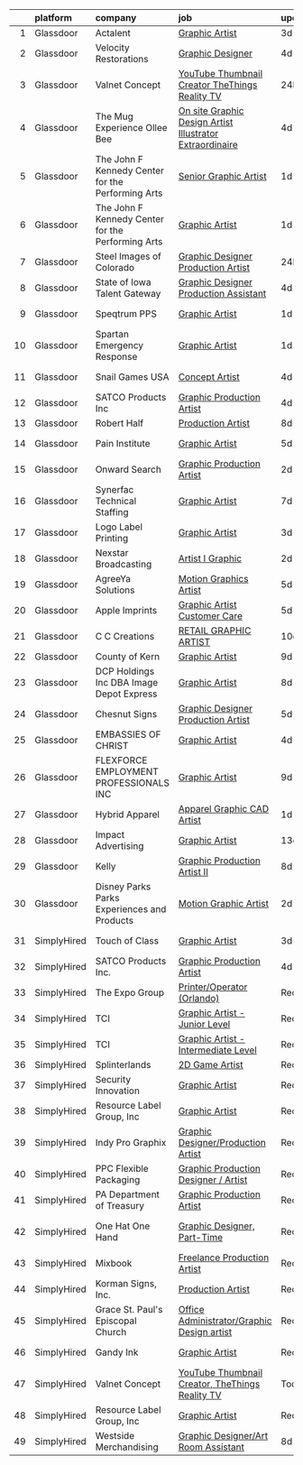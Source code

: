 

|    | platform    | company                                            | job                                                                                                                                                                                                                                                                                                                                                                                                                                                                                                                                                                                                                                                                                                                                                                                                                                                                                                                                                                                                                                                                                                                                                                                                                                                                                                                                                                                                                                                                                                                                                                            | update_time   | location            |
|---:|:------------|:---------------------------------------------------|:-------------------------------------------------------------------------------------------------------------------------------------------------------------------------------------------------------------------------------------------------------------------------------------------------------------------------------------------------------------------------------------------------------------------------------------------------------------------------------------------------------------------------------------------------------------------------------------------------------------------------------------------------------------------------------------------------------------------------------------------------------------------------------------------------------------------------------------------------------------------------------------------------------------------------------------------------------------------------------------------------------------------------------------------------------------------------------------------------------------------------------------------------------------------------------------------------------------------------------------------------------------------------------------------------------------------------------------------------------------------------------------------------------------------------------------------------------------------------------------------------------------------------------------------------------------------------------|:--------------|:--------------------|
|  1 | Glassdoor   | Actalent                                           | [Graphic Artist](https://www.glassdoor.com/partner/jobListing.htm?pos=120&ao=1110586&s=58&guid=000001810e997fc59f6e475b43b8e813&src=GD_JOB_AD&t=SR&vt=w&ea=1&cs=1_81f9ec6d&cb=1653807350011&jobListingId=1007893278385&cpc=9908D8D4413DBB8A&jrtk=3-0-1g479ivv53c57001-1g479ivvkq6jf800-7d9667a034b7805b--6NYlbfkN0ChYVx_I3yfZ_JDY3EFoivtqvi_stwnZ_kRt8Dowt_l_d1ydueao4NE-oUleRJ4yhip-w0ks0ZUhUKgrCf5sWgQ1m6YbCH_xaiy6triydKfuTr_8KfHZD3veozW3o-ol_4NeEeWk2owP5Y99Hq_g5gIB6rXtK7DFbfIaqBjDB-0M3NQMqhC-e7srov65KE80ggvyBparHo-bpm4DpcFVUHhDFXcQCEEbDgLFyhqJZLeEO5W-UNnRcVn6TQSZAUHh25plaPQohlQgtE_vKOdHAzLErzVYg49in3demZOLa6iEpFf-tTYaRD9L-HjTkU3h4wYEEi0yM2p8taGjdk9g2RaqeENq4ZwVF5ch9Vgso3rcucC-dH-E3XE9TVxt21nfDG7udhhOPnmc2waIi2P9r03Jc6kSdkDHqApCfBXkyGNBrD-I-wexy3UVA3QXFtpBpjexd0EkcndnX089EWWynUp7WueG5G7Azeh6Fz0gdg7Wvhqi86YqCY69NTcrYZ2dK9yT59OdMwmiQWFgMB6SVrKL5fO_okOjPxBXxfw7pzKSYxgS-LwbZ8pNSpJodtqUR2kumixz7FgmrTCbpFE3a4WLYcLj1KKdq-v5tU_L94RIKyWZtSs7IxsISvWRJIigOX6m3TPdIz7rkerxqt5VcxaKGUCc84GcaT8KEUtRXVREWqe9p6M5W--ywabVaycoh_3JxhRQe3GyIzTQCtGLcIcVNroOKFH4HiGCOgc1s9uD-a0UEb4WutguSUymKNgTploFZyT2dDc-HxSqauPHI2pNltd2ZwocrmaNhUCkVNEgL1F6L3Gy6u63xc-asivX68tO4vA8fK_NG9qdoi4BgQy1iLKWJsYvWnzz-P2VL_odFWAvPygT69w-YkG4B04_0L4wjHeP4OMUSUT7xQ0EtJWHmovwT_9ym8VGz6vQOSiQOJUOKhsjDl1PooNmjUSBCWImNqppV5eT8lwF3AFxOTa)                                                                                                                                                                                                                                      | 3d            | Corona, CA          |
|  2 | Glassdoor   | Velocity Restorations                              | [Graphic Designer](https://www.glassdoor.com/partner/jobListing.htm?pos=112&ao=1110586&s=58&guid=000001810e997fc59f6e475b43b8e813&src=GD_JOB_AD&t=SR&vt=w&ea=1&cs=1_6ab3da79&cb=1653807350008&jobListingId=1007887911698&cpc=7F6F94E2229B3AB5&jrtk=3-0-1g479ivv53c57001-1g479ivvkq6jf800-e0fc1e34557cf4ec--6NYlbfkN0AN77IQYG4qNB0SF0w9dx5AeT6p643ab1gAjaH6HGqssQBJA-4q5WvA0ZG4q-PtYsqQ5oFqe6g39A6o_3et2Zbam0LYqADelB5QvZubF_F5f8UoVpNEnwAjONPvZzbWbiwc86gvmgZR83hvAqvKPaWK8S-001_GxdYoqVb-xeTFYIMCe4Y589JWzH24nNCqXLHIGvkrqoyy9agM3Ew2tLgsfE1xVR2F5O7FOc78SqI6Aznwu8FeEQUOZNHTnPbOAcFQ7xv4L5Kd28wL1BUFSpARM5OIPZM0t2zvlAE7EpadL6AAQKFTR6jzJpYfAInncymifzTTf3a_9btUFIaZk89_oc1H-g99RW5OrjH4GDW2gUYv_1tc2hVQdAnfvA8DPZ66_HcRt1lK_lIy30KakCwPfpjQAkjmQqfEd6i2pvuegtVG1rbcMO8ckgQjL1e2M9wqK2LWzfJqZ3ZWlI7ACl22G5cnOUxQbzwZ2gtK07O5ZBLQIK3eb-DQbkuiusvy3N0nTI9OlUwsLuz1DsihG__yjKJX_2DLbf2IHrCJTPzI3b-UQDw7e-Wi1cEZX5hP8sTa1sLsNKBeiUwUlw86tKbH)                                                                                                                                                                                                                                                                                                                                                                                                                                                                                                                                                                                                                                    | 4d            | Cantonment, FL      |
|  3 | Glassdoor   | Valnet Concept                                     | [YouTube Thumbnail Creator  TheThings Reality TV](https://www.glassdoor.com/partner/jobListing.htm?pos=128&ao=1136043&s=58&guid=000001810e997fc59f6e475b43b8e813&src=GD_JOB_AD&t=SR&vt=w&ea=1&cs=1_0ae2b32c&cb=1653807350012&jobListingId=1007900262102&jrtk=3-0-1g479ivv53c57001-1g479ivvkq6jf800-2cca06a6de654827-)                                                                                                                                                                                                                                                                                                                                                                                                                                                                                                                                                                                                                                                                                                                                                                                                                                                                                                                                                                                                                                                                                                                                                                                                                                                          | 24h           | Remote              |
|  4 | Glassdoor   | The Mug Experience  Ollee Bee                      | [On site Graphic Design  Artist  Illustrator Extraordinaire](https://www.glassdoor.com/partner/jobListing.htm?pos=104&ao=1110586&s=58&guid=000001810e997fc59f6e475b43b8e813&src=GD_JOB_AD&t=SR&vt=w&ea=1&cs=1_6b41173e&cb=1653807350004&jobListingId=1007888458431&cpc=CE83898D3A5B2434&jrtk=3-0-1g479ivv53c57001-1g479ivvkq6jf800-a2562826f52e8de3--6NYlbfkN0BLX8LQGVFWq-oZ5sxUA-AXTdw7fKdQJ3i3DscpMDI5dp5MzF-knKh9h3_oSedbQh-GEt022PdlKWBPDOs-VIoAtfUz5iudiPPYUAcAldEHwFNQs-NUDlgSr_-IEBDj4uPmOmEGDE4l1Pm19ecQKwPYSfpZU8vrDW8aN8kdT0AyKfWER8QCVIgLOhZ53ySOF5IxE1aYUP3Lq9R3ye4gegsPHDviRewmYpBhFZ8ciRfS2s3eBW2MGGC3OL8dLc7j4VBK6aocOMjdBNM-nhrnPNiy8Q6V2uVSMbSHF4nD6VovNgWX3s_syfJsOdt-Y3q9ni_hah1cQHqZYlAz57eRLCTyZNLJX0DRQa9nUPIYF7FsGfWcMbkAv6pworM9hBCDhvxunCd218bdnP0jj7QwMxxlIxDbB7F9N1S8AIb6NLHClFYKsgKruxphLXXkDWNCnVfYiPEaTmvSAaKmd4c3lLD15UpGympLBvhqm3aPqynx2H58ONnwMGIiBMdIPUGLqaI_uYnbaE2nsq615tIGdVI7deRxdMzwq3zWAwjIJLC73g%3D%3D)                                                                                                                                                                                                                                                                                                                                                                                                                                                                                                                                                                                                                              | 4d            | Holdingford, MN     |
|  5 | Glassdoor   | The John F  Kennedy Center for the Performing Arts | [Senior Graphic Artist](https://www.glassdoor.com/partner/jobListing.htm?pos=130&ao=1136043&s=58&guid=000001810e997fc59f6e475b43b8e813&src=GD_JOB_AD&t=SR&vt=w&cs=1_a9741ab6&cb=1653807350012&jobListingId=1007899001499&jrtk=3-0-1g479ivv53c57001-1g479ivvkq6jf800-af3fe12531f54df4-)                                                                                                                                                                                                                                                                                                                                                                                                                                                                                                                                                                                                                                                                                                                                                                                                                                                                                                                                                                                                                                                                                                                                                                                                                                                                                         | 1d            | Washington, DC      |
|  6 | Glassdoor   | The John F  Kennedy Center for the Performing Arts | [Graphic Artist](https://www.glassdoor.com/partner/jobListing.htm?pos=121&ao=1136043&s=58&guid=000001810e997fc59f6e475b43b8e813&src=GD_JOB_AD&t=SR&vt=w&cs=1_d03f0ca0&cb=1653807350011&jobListingId=1007899001486&jrtk=3-0-1g479ivv53c57001-1g479ivvkq6jf800-bc7a0236c4aff243-)                                                                                                                                                                                                                                                                                                                                                                                                                                                                                                                                                                                                                                                                                                                                                                                                                                                                                                                                                                                                                                                                                                                                                                                                                                                                                                | 1d            | Washington, DC      |
|  7 | Glassdoor   | Steel Images of Colorado                           | [Graphic Designer Production Artist](https://www.glassdoor.com/partner/jobListing.htm?pos=103&ao=1110586&s=58&guid=000001810e997fc59f6e475b43b8e813&src=GD_JOB_AD&t=SR&vt=w&ea=1&cs=1_d775cef9&cb=1653807350004&jobListingId=1007900060537&cpc=678FF63AF7ACCB7E&jrtk=3-0-1g479ivv53c57001-1g479ivvkq6jf800-ddee358fd9c081e7--6NYlbfkN0BdDHiSlq2TKVYTvK036ioTcRDjelCKzvFOpLFiF--0iclsk7W_aEApCRC5YrRTqP0MCbDLygACjt-m0m8uKKfZFg9IiVnSt8918DIXdIPRl_2yvsjRV4WmkrhNo5eNq5WuoY4FqWQsndcj25JyomRbU01krx4mcjzfqGgaEq9jaa6qoNzoqNCLSVt2E3MGFIR6vpbDzSb33RGfUFAvONWAf1ra3pwK9z5Q54K-VBIi5X7DQV9QtwF3PD-V346DE182ag5iMjqwl-owCz5kEF7-WGqGTcobe4PAAf92E40l2YOgL4KUrWR5cb3rGD_US3EywA0GgJEa219fjrVnMwba5HLpZKxVGfr-S9xpF41G_Hgenl4lgzdcdIvDrpfcF_JN8Fz6bPFMAjMQAGd_FKqz0Qs1ADPGhJ4ZxtpUC8YhmOFbT3vyDe5ZgPb5d5pPlcYhhAJzvh1MKgQ5ir6m_TpCrSYmHoSezCMJtGDnpT0zV9NwJbdFvNvVzgw-yMLyj4ygl-Bkpz2VFQ%3D%3D)                                                                                                                                                                                                                                                                                                                                                                                                                                                                                                                                                                                                                                                                                      | 24h           | Centennial, CO      |
|  8 | Glassdoor   | State of Iowa Talent Gateway                       | [Graphic Designer  Production Assistant ](https://www.glassdoor.com/partner/jobListing.htm?pos=122&ao=1136043&s=58&guid=000001810e997fc59f6e475b43b8e813&src=GD_JOB_AD&t=SR&vt=w&cs=1_52d98c7b&cb=1653807350011&jobListingId=1007889176819&jrtk=3-0-1g479ivv53c57001-1g479ivvkq6jf800-e06c09c0b163cb61-)                                                                                                                                                                                                                                                                                                                                                                                                                                                                                                                                                                                                                                                                                                                                                                                                                                                                                                                                                                                                                                                                                                                                                                                                                                                                       | 4d            | Johnston, IA        |
|  9 | Glassdoor   | Speqtrum PPS                                       | [Graphic Artist](https://www.glassdoor.com/partner/jobListing.htm?pos=105&ao=1110586&s=58&guid=000001810e997fc59f6e475b43b8e813&src=GD_JOB_AD&t=SR&vt=w&ea=1&cs=1_0678b3b2&cb=1653807350005&jobListingId=1007898013172&cpc=A356F292FF34F670&jrtk=3-0-1g479ivv53c57001-1g479ivvkq6jf800-c1e6cc2a065fa9c5--6NYlbfkN0DukAwDndutArnS8OT3znlJ-TW2KpK_7rZjO0LfXc6UVM8FZ84QkzchRBUGV64KUKCDkt9T9MCc9NkYMzxVLdCBVnjkqPf8VjbXMVKAjIM04N74nl0KPIxzdd2wim2ngNgMAyaW-Vq36jzRtO3fcNer35OnxwfsvQmRODgUu3SgeUnb4ZUnuZcu63OohOw_eLLbJDySr2smZDdwdej7gdCHD_aOui5riNlm_KPsLacs5JjQIQGRO5RC8XdY50DwHLENvWKydNG1BJGXd_IUPFs8DyD4vFwdwaZ_Fv2UqQtMDSSEuq2nyXgarVXZfvSvPIvt7GSoHoYhGMs9tVWNBpQbh6hW7fLB5w_yrPEaQYMc83FhdLpeNMn3cAJH0Jh14zYXoBrXS1IsQ14TW2j0GhKPYs9vvQkoMdEJ5J9T53-hTnDM7giLHk1pxixKn7wyv_REPVpg00m90G6zuxz5T6lqNAwuutNKuuUFmoJOx2gU2yMZDoGf5HCCZjxUndlSyLU%3D)                                                                                                                                                                                                                                                                                                                                                                                                                                                                                                                                                                                                                                                                                                                        | 1d            | Fort Worth, TX      |
| 10 | Glassdoor   | Spartan Emergency Response                         | [Graphic Artist](https://www.glassdoor.com/partner/jobListing.htm?pos=109&ao=1110586&s=58&guid=000001810e997fc59f6e475b43b8e813&src=GD_JOB_AD&t=SR&vt=w&ea=1&cs=1_5ac399e0&cb=1653807350007&jobListingId=1007898053253&cpc=1120CD366D53BFD9&jrtk=3-0-1g479ivv53c57001-1g479ivvkq6jf800-2cadf1b26ffe1219--6NYlbfkN0CKQyGEv9gQxS_lHXBZbD4op9eVTHqnViPAttTyaDeVfRcdWkp24sQ47DeecbwXi3CHPAgnELTqzwSNReimRHDR263XKh-kRcVbat2ofeh61knKjXNe1nIapP5mMNM8MDgll-KKVQ_VJGRz32FYo9nRH5dOA3IRWRKaRLUFKIiopYNdRQxOcoJvelh7UqYOH-q0imrcV3B75Ml8gRu-dEdINygyqVjX5Awo0kgTLgOLbF3OChjhirvzCNN5DdA-QNVjNAQm5cDMR9GUcYzpCNGJrKFOoTUFmPp6F8oyPxpp0JZmjpaescZlxOEnzrpJ_3ZC1kxIZ4umIhawMhKPsBYKoPlyeHpeVZ7KQZCda6uYrt0X15T7oqH86eHJZHWCbnfO0zMSueUR6BBgJC9ZDa-y4OXreIggj9befi1_XEI-sIMEpKNakUkcdzAe7ZqJfvQ2lYyzLN1UNANKS8HfU8K5fRo5tzMmMQ82n5bbskQaiwcu6MlBp4GvZgzYTaU-NTZN3uqZNHRVOw%3D%3D)                                                                                                                                                                                                                                                                                                                                                                                                                                                                                                                                                                                                                                                                                                          | 1d            | Brandon, SD         |
| 11 | Glassdoor   | Snail Games USA                                    | [Concept Artist](https://www.glassdoor.com/partner/jobListing.htm?pos=115&ao=1110586&s=58&guid=000001810e997fc59f6e475b43b8e813&src=GD_JOB_AD&t=SR&vt=w&ea=1&cs=1_6f87f357&cb=1653807350010&jobListingId=1007891121621&cpc=8795CF9063CD573D&jrtk=3-0-1g479ivv53c57001-1g479ivvkq6jf800-13addb18a706d6ba--6NYlbfkN0Cw7niSvkhlOnyUOIKh8iEFaGQrF0ehIy67CPytvastGet8VY92S4eE7w0jNqPoQJJQ3WwSd5H0xvmx2Jr7wlTVYlquqvOGAzVQ3jyMXR9d57GlfyDTTHqoUetRe6iNd77ENzOAXvbtpUGPwrkal6PobE1bcH25PuRxH_x6wvyBf1KlwMpHzmQ2gbuvAp3Wr1gLUTccbkAi5F6Eqgniklct6WIKC1rN9d7uo9IrTvGmmbHo9kwPGaFXbv3WhUy9XxE_gJ7n-K_6aT3Ki8gbOyY_wRZ2KKpy6zB8zXtERnPPcVx786X0dbwarQyd4OD7q702vSwMAGuwe9H5AQYE2jgl1kcfpiv5lWr1EETUUhN0bcxY5pDfrfZNnI3uqNweP8ypAGx3XomP336yImP3G8zKnoSkCi0apm6MC4t226bBQ20sCMjZYaeBiiRu-VwMVJO2gtEmD8hwz1mFASLiW_6O)                                                                                                                                                                                                                                                                                                                                                                                                                                                                                                                                                                                                                                                                                                                                                                      | 4d            | Culver City, CA     |
| 12 | Glassdoor   | SATCO Products Inc                                 | [Graphic Production Artist](https://www.glassdoor.com/partner/jobListing.htm?pos=101&ao=1110586&s=58&guid=000001810e997fc59f6e475b43b8e813&src=GD_JOB_AD&t=SR&vt=w&ea=1&cs=1_36a9717c&cb=1653807350003&jobListingId=1007888235780&cpc=F40072788E197FB2&jrtk=3-0-1g479ivv53c57001-1g479ivvkq6jf800-203868fde720483c--6NYlbfkN0AgpT6yswZNtIwCQzXf3Nw9UysJr2CT0Q_GwiBVDam_9H7IoBLrD1apx3MfTtKZcvwB8NVAaEGBwaciohtOirqT87NSiLYjVLlnNo1sJwmZjBxoqHekFPrp3pXQXGn1MGbF9zL7sdZ7RruLcpnoXarBGGG9Igfz6pTRWxBAHp1GiZH74JN6VUjU2LhZL1TfcaZ15bm7rxhYrXAMTgWriY8u4-Z0uxzk5quNTRkAl4yQPDFJ0oEP-KVD1Tzr8hfgUXj_heFr04jyMres33CYJxGdDtmgUj9zw9-shgPqUnj26exKURD7Qah4GkRcRwXulM81LgXOPI1eeqE8Mtd8VXDTmQxllZdtE5WBogD3JlgzywbQ6O8kF9cwFrv9ahUDNhGpcV1bcS6FDILJLOZBq7vwuYc5iL7NxBUg7Vogbhdcp-ThoNg8400bVvsWdY7WR-RvWCzB9bPu-LyYqttfzq6H673GXkdvbIERElyVq6ghjlOHLnurT7K9UPueoJnse3859Dli6nzjUXXl5zWTAILv)                                                                                                                                                                                                                                                                                                                                                                                                                                                                                                                                                                                                                                                                                           | 4d            | Brentwood, NY       |
| 13 | Glassdoor   | Robert Half                                        | [Production Artist](https://www.glassdoor.com/partner/jobListing.htm?pos=117&ao=1110586&s=58&guid=000001810e997fc59f6e475b43b8e813&src=GD_JOB_AD&t=SR&vt=w&ea=1&cs=1_3df8696a&cb=1653807350011&jobListingId=1007880000385&cpc=3DB599BF2F4828F0&jrtk=3-0-1g479ivv53c57001-1g479ivvkq6jf800-7fd13087dc1de058--6NYlbfkN0CpzDdaQkua3np5pkmj49lKioZwmwxQ-yx5plwbYmV_MzWNBoPgCjn5ok42MXdwNIdHURZ9KhBUyWBiMpt5GH6AkCMRiRZA6FyjYteGTUiNfvSea7heMSWegj8t2DGjLUtismr2n6pBge8HVH5x_O2eUXSq5XDkRDZbYmGJN1cHl8FqsBA7ghSptUjNqf1IPbwvDyVJb7813WdFUvJls7GuuzM2yuiQa7Rtv08GSjwxSso6v8sVeMAuDR6uTMfnfOWtZ2CCh9w0e60eX_Tyw1QcHFPhr_5pUhCWgfxaWZNgjrGxC2ppQKW7p4ElNxWXO2uXt8XGJ1luj-XTVQJ_PR2dO68QlsPhkegFyTS3WnMRUtzzqq18ah11YmxSGYvzO2qQIZkZveVLNVlIsrszX_uNPiGTdJAlAeOFWAJ6Iqwzn0IKWZ6kKOPKHh2DEzPWLeE9kZMwzcpN3VQkouE_v8JnYwF7iAwP4tQPtkuloWvoXPtMzB6TKSezTfI3t5yqvUKXFKh0CINCfkcUkBgYhlG3Vx0MzNEOqzBXYj5kWTp-Co_Y-kP8ydOE)                                                                                                                                                                                                                                                                                                                                                                                                                                                                                                                                                                                                                                                                   | 8d            | Denver, CO          |
| 14 | Glassdoor   | Pain Institute                                     | [Graphic Artist](https://www.glassdoor.com/partner/jobListing.htm?pos=125&ao=1136043&s=58&guid=000001810e997fc59f6e475b43b8e813&src=GD_JOB_AD&t=SR&vt=w&ea=1&cs=1_fcd5e110&cb=1653807350011&jobListingId=1007887067341&jrtk=3-0-1g479ivv53c57001-1g479ivvkq6jf800-daaf437743cc355d-)                                                                                                                                                                                                                                                                                                                                                                                                                                                                                                                                                                                                                                                                                                                                                                                                                                                                                                                                                                                                                                                                                                                                                                                                                                                                                           | 5d            | Cherry Hill, NJ     |
| 15 | Glassdoor   | Onward Search                                      | [Graphic Production Artist](https://www.glassdoor.com/partner/jobListing.htm?pos=116&ao=1110586&s=58&guid=000001810e997fc59f6e475b43b8e813&src=GD_JOB_AD&t=SR&vt=w&cs=1_738ee331&cb=1653807350010&jobListingId=1007895998719&cpc=334ABAF5D42DC775&jrtk=3-0-1g479ivv53c57001-1g479ivvkq6jf800-ffc7bf4fcbf112cf--6NYlbfkN0B7YoEZZ2QAGDyEGGmBPAUWSHc1Mt3sMCn9FehKcWA3wwfxcx19LEZnY8Y4HGhdxxowsV7e2b2DuwKFxdH5CKQtrQXDE0lfEKqqXdEw72JJGIDkMQjfIbzY584jDwmgX45_vygHRD6MANESbNmO_aFiigTflmBDIj-uqRcnCyRQcJpCshTfTSVWV01jgknii5n4902KSbWwL3n6RT8EmGn3H0PktMgcC74THRVN6ItWj_7g0mTaMTpqAbMOEIFx-kEhgOf5wa9INNzgrFISc_Is-vwyY5ptVVzajcFqRQ3-merkPINmFRhHtHNyNZtulktqj2JnxUrIfJMykreWAkfI4zAWRHhnz6ilMv_oVesKgzFIY-MJfHEEbZz4M_wzA72I0v7SUnqCjSab5z59kRzDPqy-cuKup3Ly-ox-XrxKP0qslhI_EvDS1RcPSv3u5eyGzXncN5wWEhPKy7ek6uFQdOcNMCdOef9UyvRjflYUwXA2DSXz3FSHZ_Hap9NNATzcwJgXxwgAf0aNScE0r713HcFSfUm9PhiCj2e8GuOsYXyx2D2bWnVyU9d6XjTAvfoddwj-GU6jRPvOW2cL-12Y8bEGGJ3tCzg5XRt6MT3Tu5cgoC0Mr2XJXX_ptHm_vQXv-qexghzGeQrFNIce10VTSaFm-3olbSuwi-ovHXbv6vn6G_CkJWi1p6F9xSuoysS5xQkuVFegFeBHYZ17EC0VAjuX3Mj2ieEXVFg9Fzs0ofRVv8gB4rS0G0-DRD592psZLDnuBD3O4DGSmCEZrgnsQ_6Eg7Y6rHdAr260EdmkGA4WHBr4EYr_ByUbdMWlaA70kELQ8wr2A9vgrJy0J0ixALoGzBI67R91Eoi596MV8BrgnuHeciRwl8Nco6PXsozkSerjyR0PjtMhZgfuLU4gSEgV56RhlgZzXeQFtOm-Zc9lf0iQye9r6Nthayd7P-qJt4_s0rvOttwh1gVNQ6Li_AThhD_ewQnwV6QwxIc22xqJ7ZGsa8zW)                                                                                                                                                                                                | 2d            | Sunnyvale, CA       |
| 16 | Glassdoor   | Synerfac Technical Staffing                        | [Graphic Artist](https://www.glassdoor.com/partner/jobListing.htm?pos=119&ao=1110586&s=58&guid=000001810e997fc59f6e475b43b8e813&src=GD_JOB_AD&t=SR&vt=w&ea=1&cs=1_aa39613d&cb=1653807350011&jobListingId=1007881738843&cpc=9908D8D4413DBB8A&jrtk=3-0-1g479ivv53c57001-1g479ivvkq6jf800-156e52d35d430739--6NYlbfkN0AWw-B98R_0UeEwU7zcJb5735BlGf2oO6lNW4CSRFTjX_XWfo89OvxaPGSCmkNb7JP_D1qHpgF_T2uM2YXMNsrcyt0I3zNIXc6aD1D2Nh8TwsqjiHqSD9kDpuowoh_YE-b4rRz8zNo5MqhFvUoxo6FWpMgA7SyupIHzEl98RHYNbl1tbHiACmlduE7-c301ItX3vCfpNl0SNPDVirl8s4fwZqr3fygI4bNuu84jFQsxPYeOm8fjuCZRrheMv4gKt3deYrbLrf_SrI1Tq6CyoQ2ejYh0gkCW97pSk5JOo3y32xjE2cdBP-cpgaAlRCbAhARpQ1aCT5gNjcMht48uQQ1IdMh_GIB6eZBj1WFbqPODGI-q6I1rAt6C1dQ2mR0PgKbYIzMFlZld2jhOqFPC2PO4z1t3OK1BFk8zS70fZaLzyOmHeETQT2HPVlAubioAJhUx3iJX6Zveq9LzkkmY7ZIUuzsLtUEaucVYFTaNIQMgOFpG9VEH3fck5R73zpkHvJuiILggw2F8Q9rh2Izqc6jGPSr7ap86uZKgTydWAkghZaOWVIx5tIXQNJ69-x-vW1rz0Dv7LH3JUQeWBGcNdczxgSGtYdcMOELZu6e8MIvybY7sIEXFhat-znUp2lbfc1u00NsCX_amWeHaWFBebJt3SF5m4Dko6F-lBOE5AH6YXS2YG3BXInqsh1FMMYmbsf4etdgvDPfycQ1DSui78XjVlVHI9_vVFrVRDIVX0kVjz88sONOhBj_g_6FTw-3aEgr8SchJX7WA581zDxwpV012YSDtWwNwoqMPBaOiFCrIPk03tHL-L1ZI7G5c7h21MSmAoFbClvEY3A%3D%3D)                                                                                                                                                                                                                                                                                                                                                                          | 7d            | Rocky Mount, VA     |
| 17 | Glassdoor   | Logo Label Printing                                | [Graphic Artist](https://www.glassdoor.com/partner/jobListing.htm?pos=110&ao=1110586&s=58&guid=000001810e997fc59f6e475b43b8e813&src=GD_JOB_AD&t=SR&vt=w&ea=1&cs=1_ac4c7ade&cb=1653807350007&jobListingId=1007892437427&cpc=BAB9AA3F436D8911&jrtk=3-0-1g479ivv53c57001-1g479ivvkq6jf800-1ee702fd09060abd--6NYlbfkN0A4hgeKHdLyHgzaskNEvl2xXMVaueUT71iJOYpLYISQUI4874FyV4y-5srSiEjaaEGSiDZTIXyvJWuqs_P2WTocUrRCmSsr0JZJg76Nvr3QDEdcY4TvSTToZrMgzw8NkmfpOAOWuze52gU-OSwQvuK5R9nHF-vdpfQdGBeMeMqauuzi-wpmVPWEAOTvEzVINRTo1_yj51Qfhsd6DLRbymcLalDcyf99kr6coj3TOKa73b802Ot6rRLFosQglZfuXfzp3aAut_ikZaV2dehIFOKTadFgm1uNunIERcL5rceEY8Lm1BrO9PHQiI-sQ8h4AO4pLO1S_AfrGrsozEI2KvDkKOTIzBGLpZDPIMmBxcPXctSj7oig75fCIgNHfr3LoxniC8SXM8seC0rFBoDqxbyEJDJApS6yLrT8c40Tc8G5o-DklHYnC1KLgf4jEBGrfzlyLMECJ8qOdMyW0s7xVxkdh0r6oGTGdlAnNoPbK1QEoTY_MqvZYhX5_pWZHrWP8UY%3D)                                                                                                                                                                                                                                                                                                                                                                                                                                                                                                                                                                                                                                                                                                                        | 3d            | Durham, NC          |
| 18 | Glassdoor   | Nexstar Broadcasting                               | [Artist I  Graphic](https://www.glassdoor.com/partner/jobListing.htm?pos=127&ao=1136043&s=58&guid=000001810e997fc59f6e475b43b8e813&src=GD_JOB_AD&t=SR&vt=w&cs=1_abbe9686&cb=1653807350012&jobListingId=1007895014476&jrtk=3-0-1g479ivv53c57001-1g479ivvkq6jf800-e13cc463e742a4b2-)                                                                                                                                                                                                                                                                                                                                                                                                                                                                                                                                                                                                                                                                                                                                                                                                                                                                                                                                                                                                                                                                                                                                                                                                                                                                                             | 2d            | New Haven, CT       |
| 19 | Glassdoor   | AgreeYa Solutions                                  | [Motion Graphics Artist](https://www.glassdoor.com/partner/jobListing.htm?pos=111&ao=1110586&s=58&guid=000001810e997fc59f6e475b43b8e813&src=GD_JOB_AD&t=SR&vt=w&ea=1&cs=1_6e0f1a75&cb=1653807350008&jobListingId=1007886331434&cpc=AC285F3A3ECA6BB0&jrtk=3-0-1g479ivv53c57001-1g479ivvkq6jf800-0e545c6c0c5a6f7f--6NYlbfkN0Dwb_YIohz4zuU9-hizYTxpAJ9-qZQvsILXUPhgrrTAx5tS5Q7cYMYpo6ALWUQbQqNIuOGZ9LtdE73PlSXLI13RTvbZWKDhf8RbOjwAqQRMwH00fEEEkPty10uqoZQSbpYFu7N276ZHWytCfiMBo5syc2j1Aa27CxIw0ryKWAirnNUIfr1BE_0YAEB500aA4Fc9smV-fqmhZDv66kqD72GZges1dJf9K8IwpyNI6XnTdFOIYQYHLdAfgUD715U0nr1Vq_jWjqAOil_us4E4lSTSE2tvnmUjVbGivsInZ31hGr7rCvW272wUW8EuExiGzuSfUzsze6ZR9b5id_Di0JXwk8dcbx6cm8F2Y7S3XrY9Ok-JfRYptRbQsCwHLTdqhIfKOPfXvBrR5K4sMtKWCNxISwnomjpbEVp4ZP8PZb6HZmau1HL9UcAJwA3WOs-B2dbiYCT7AEL-ox9JTTzakPPr0lrC99ayUn1hwSmlCZMPU7pmJVXODURdHIsgNSAwonw%3D)                                                                                                                                                                                                                                                                                                                                                                                                                                                                                                                                                                                                                                                                                                                | 5d            | Los Angeles, CA     |
| 20 | Glassdoor   | Apple Imprints                                     | [Graphic Artist Customer Care](https://www.glassdoor.com/partner/jobListing.htm?pos=124&ao=1136043&s=58&guid=000001810e997fc59f6e475b43b8e813&src=GD_JOB_AD&t=SR&vt=w&cs=1_d10ccb30&cb=1653807350011&jobListingId=1007886535982&jrtk=3-0-1g479ivv53c57001-1g479ivvkq6jf800-24815730b9aa8f28-)                                                                                                                                                                                                                                                                                                                                                                                                                                                                                                                                                                                                                                                                                                                                                                                                                                                                                                                                                                                                                                                                                                                                                                                                                                                                                  | 5d            | Buffalo, NY         |
| 21 | Glassdoor   | C C Creations                                      | [RETAIL GRAPHIC ARTIST](https://www.glassdoor.com/partner/jobListing.htm?pos=123&ao=1136043&s=58&guid=000001810e997fc59f6e475b43b8e813&src=GD_JOB_AD&t=SR&vt=w&cs=1_c26a602b&cb=1653807350011&jobListingId=1007873484836&jrtk=3-0-1g479ivv53c57001-1g479ivvkq6jf800-b9f2761a07e869a7-)                                                                                                                                                                                                                                                                                                                                                                                                                                                                                                                                                                                                                                                                                                                                                                                                                                                                                                                                                                                                                                                                                                                                                                                                                                                                                         | 10d           | College Station, TX |
| 22 | Glassdoor   | County of Kern                                     | [Graphic Artist](https://www.glassdoor.com/partner/jobListing.htm?pos=126&ao=1136043&s=58&guid=000001810e997fc59f6e475b43b8e813&src=GD_JOB_AD&t=SR&vt=w&cs=1_734c7637&cb=1653807350012&jobListingId=1007877189141&jrtk=3-0-1g479ivv53c57001-1g479ivvkq6jf800-b03db275787c5ca5-)                                                                                                                                                                                                                                                                                                                                                                                                                                                                                                                                                                                                                                                                                                                                                                                                                                                                                                                                                                                                                                                                                                                                                                                                                                                                                                | 9d            | California          |
| 23 | Glassdoor   | DCP Holdings  Inc DBA Image Depot Express          | [Graphic Artist](https://www.glassdoor.com/partner/jobListing.htm?pos=108&ao=1110586&s=58&guid=000001810e997fc59f6e475b43b8e813&src=GD_JOB_AD&t=SR&vt=w&ea=1&cs=1_dcf815be&cb=1653807350006&jobListingId=1007880211552&cpc=FF950A86FEA5DF54&jrtk=3-0-1g479ivv53c57001-1g479ivvkq6jf800-f4084da01f4964ff--6NYlbfkN0DtWQmn60bznArSC68GuwJ32_tMKv8v9wsaB8KSshhI6Z5QpXgJ_NBREmNJYUxTphIzsSYwGsSAVJwLdYns9GWHhmZeDqUFjHtnHf-ctWZ5Bz3RJl1LVpo-9tVduzXSg56Rxq7swnlfyDCJo2_yoZtulNuE_lH7oT3SI3qtuA43nR4g8F2zXXK4AFlFFeAmZujECUDzzGcyHsUBhdJYN1TAOk-xV8Q1BZK6AaAjXJnxq4LinOyYn7CFzJ3oyeULXBSmCM8LXDoEJk3zFTIoSBpCF2NKWrnKpnJ7ugHn1eu1r2tcWbnVtv6z1hOxVwYZCOY2UpeUwF_Izeg2OFoJmw0ygzaivwHnrfz1ksbiHPdIpK39t9KUpI_CHTZjwl6nSQcWrVLQCH4N-syWZGJwk8yvb41VBkcy8Tz3hBGxe70i3INnB1NFRB27Cf-opc8-IdVornB-oxNKIi-lUzoKCRIlbxoosZZyHT32fO85GNdrc7F6kJZ60eJUnf3ewNFLYn8%3D)                                                                                                                                                                                                                                                                                                                                                                                                                                                                                                                                                                                                                                                                                                                        | 8d            | Lakeland, FL        |
| 24 | Glassdoor   | Chesnut Signs                                      | [Graphic Designer Production Artist](https://www.glassdoor.com/partner/jobListing.htm?pos=106&ao=1110586&s=58&guid=000001810e997fc59f6e475b43b8e813&src=GD_JOB_AD&t=SR&vt=w&ea=1&cs=1_1a28e782&cb=1653807350005&jobListingId=1007886039245&cpc=5F8B9684766EE3AF&jrtk=3-0-1g479ivv53c57001-1g479ivvkq6jf800-15ee490929d8dca3--6NYlbfkN0APToHrk7ILONyRglvlT3LJMO76dZGJsKlG8WQjsY8Cq3KyvyMIWez4R6Ab9t2qkEiSx9bUqQXAX-qcL_ppVrpJ057Tg5q16ZyL8oYHTihBRnXC0xmnOmzmchkjLops5Bgh3wce05CRj_ZH3wT7KBXPdai78w-cp8c_QdFVv9n3dm8UylFdiEf94FcVLobr0oSFJHKYrCi18NuQ9bgsPz_Exard2cT8ABC3_SUlkuRHQErUCt0t2IHiUG3LxAtpD1sD1SgSF-TSo8UCQZcg3Wz3lNOIpXi0HealVltbzCKzrHjeYt7HSGdhBFb5lUgUFibmPfYKF0pASR-TMSTAfo2nyrPks0fvN8gHKP0NPl7JYD9V2NSbpCQslQ4Hrygo_KwOJ-5JtZ8AeJ1BezRLOcPR4Y4PoAHu4en7UVm7iqOt30RL6WmpkjCNiw9bMnUKiWDSZImYpLH8RwnxJUuNR8uRuFRYR42g2NGQgSKrutlEUJ0T573cmzIP-GkaBv0K3Ji33u3cxrQG3hJWs00DNNRY)                                                                                                                                                                                                                                                                                                                                                                                                                                                                                                                                                                                                                                                                                  | 5d            | Des Moines, IA      |
| 25 | Glassdoor   | EMBASSIES OF CHRIST                                | [Graphic Artist](https://www.glassdoor.com/partner/jobListing.htm?pos=107&ao=1110586&s=58&guid=000001810e997fc59f6e475b43b8e813&src=GD_JOB_AD&t=SR&vt=w&ea=1&cs=1_32fa1b2f&cb=1653807350006&jobListingId=1007890088752&cpc=4B4B39186BDA197B&jrtk=3-0-1g479ivv53c57001-1g479ivvkq6jf800-07952bd317656e6e--6NYlbfkN0Cd5ZvLdai7cR0fypH5_WiGezUQesq24dbKuF0ly35ya84jt7e3GFL0eK9a1y66LRD8geth7gqjgkMLj6sGfPFBttlPUKy1KeyXfLIEcTFfoPXJA39D2ze9Z8-iLs3vyvymXwhYnEDMZHAIiWGvRuH7f7JqxhT7KbCIp6tkf0ys3vPHpLJwgpcG_TK84nDOm6JWvmsjVlBePzceW49JDRIbpKiKV0_01hucaDEBt3MkjTX4e9XmBgDHkyJcMpB4aDMSzLUfobukzqpaymGcAB1O9clohOlZEOP7v_r9mSpUzZNh6W2N-_32fcxgfhT3vDVqZtWJfnR903heQZlh8vFP21dzqyo3eD0BmFf1975P4jTvuWLUc5simmSO3vbLb8l7DiQdlyF5jsy2dnGXT1aJcgVqXOhnIURamIb26Is75m6F-sGLVCrNZfGsV-32ZekS9CK_wAc-7kAYbo_-z7_Qc-swX_FtKvhY6N2L-CTiE1OatVANUCA9cdzedvR8cmk%3D)                                                                                                                                                                                                                                                                                                                                                                                                                                                                                                                                                                                                                                                                                                                        | 4d            | Gary, IN            |
| 26 | Glassdoor   | FLEXFORCE EMPLOYMENT PROFESSIONALS  INC            | [Graphic Artist](https://www.glassdoor.com/partner/jobListing.htm?pos=113&ao=1110586&s=58&guid=000001810e997fc59f6e475b43b8e813&src=GD_JOB_AD&t=SR&vt=w&ea=1&cs=1_a7bd3604&cb=1653807350009&jobListingId=1007876259032&cpc=42BEC95245890617&jrtk=3-0-1g479ivv53c57001-1g479ivvkq6jf800-0b1127b61707902a--6NYlbfkN0D31R93Nbc4yRkjwHy8vruZTtf05DtN1obeL-quVD6ja3YSYdIhe8iIebWe-iLWSwBCKZScjueq9nHHa1bMYNvbo_x-gecCyYUSwfamZOrPC2LVAOFcM9yEQUs2mS6bUWBXlTdmV_4I0b1XqJrb0tGsi4a5YH1lguiHsGHQR8sCyxGvpdUxW5oBj4B0pnb_wcqwZJxP9HNRS2slUbBY-IfNJ7YZJwbOQq_jOrJViz8Y9JQkwi-qQnragivLai4XwxhP1_OSOSeFZiYSd6x2hfYvjkpCae1GxoBE10qYi_kos9yTxp1y7pLxL31aaYmgnm_hAwDPjAwSqzvP01FyzL9G3muTpu_IZMINvxT9pgYR9YaxhKtlYiAGR2qKe0k_WGEJFgN6Aak0aoOHNuKzoS0PhhjY7feJjw7F7sorl_s3qdbmUzTp5fHcprae_1JTSQqxVPe-lwPN8bHZ7aipyAvcLU0qmmNXCX6oyuDIC7cJfu71D2_3eY-5)                                                                                                                                                                                                                                                                                                                                                                                                                                                                                                                                                                                                                                                                                                                                      | 9d            | Lafayette, LA       |
| 27 | Glassdoor   | Hybrid Apparel                                     | [Apparel Graphic   CAD Artist](https://www.glassdoor.com/partner/jobListing.htm?pos=129&ao=1136043&s=58&guid=000001810e997fc59f6e475b43b8e813&src=GD_JOB_AD&t=SR&vt=w&ea=1&cs=1_45211e95&cb=1653807350012&jobListingId=1007899195316&jrtk=3-0-1g479ivv53c57001-1g479ivvkq6jf800-86dd54de66c282bb-)                                                                                                                                                                                                                                                                                                                                                                                                                                                                                                                                                                                                                                                                                                                                                                                                                                                                                                                                                                                                                                                                                                                                                                                                                                                                             | 1d            | Cypress, CA         |
| 28 | Glassdoor   | Impact Advertising                                 | [Graphic Artist](https://www.glassdoor.com/partner/jobListing.htm?pos=102&ao=1110586&s=58&guid=000001810e997fc59f6e475b43b8e813&src=GD_JOB_AD&t=SR&vt=w&ea=1&cs=1_33fb8c1c&cb=1653807350003&jobListingId=1007863675097&cpc=93E38780B6DA0368&jrtk=3-0-1g479ivv53c57001-1g479ivvkq6jf800-f47c0316162129b2--6NYlbfkN0D0ZqxdZg2TwcIemQ4yr89eGinLCR7bn2QHXosobzuZIISjxMRKT4E3KVCy3TYIDRrCO9WBEjSyGYDRiRlfmjt3ia_xos4G1AMGJRhM8oNl-wzuU-1k2fCydcGl4-u_M6_CL9hkfMjOve_8wjuYQNS_OjqRxh7hOTcuzk1D-aaB-51ajlk5HiYz_NvwQKRE2FHhGmUV9DC92eSvWUjzUerpZIvJ7vswv3Rv1d-oAeK_7G_rwbuGwFB7NV7gwtTxOqd5cit_jslD0F8G6tWgcUakIvIHW6who-SMn7nAmv34BDMacbw8Ifk7ht-75IuD1E3dg9o5AJEoGE4vNgPfR97JP4mJuJ-UR9qH71QoBGCANDOtWzUmXUnkNJqqqTeP4C2USt-n8H-8dyy2brmqPNHp-mq3Z6xwspvMA0Qz1UpJ9s_0-dWi005-4qzKRmsBagIv0S128gdOfw5Ov7pFD0nNLu4El2bYBmEThpN36llKOMffk3SufQFFyeiO_SuqMK0%3D)                                                                                                                                                                                                                                                                                                                                                                                                                                                                                                                                                                                                                                                                                                                        | 13d           | Alexandria, LA      |
| 29 | Glassdoor   | Kelly                                              | [Graphic Production Artist II](https://www.glassdoor.com/partner/jobListing.htm?pos=118&ao=1110586&s=58&guid=000001810e997fc59f6e475b43b8e813&src=GD_JOB_AD&t=SR&vt=w&cs=1_78c1f541&cb=1653807350010&jobListingId=1007880783195&cpc=8795CF9063CD573D&jrtk=3-0-1g479ivv53c57001-1g479ivvkq6jf800-eff112dce0b29e29--6NYlbfkN0D6qFSVCaa8tXn-rJ3OcXif2lPyFmwsE2iZBGE4YLg1gz3DzxANTQL26tb-SQ4b-KAny2YJ0LIWcTfz1MOLIXtHwIECjYnC1tkK4jaZKSoR5Gqsg61p5Bwo3klE12WfQGniIVVXygTMjEtakoaMmoQCBKfW_ncDzHl-JXP-kn-XeX5Wk56eYdGbqGJ0LUSvGn9giIvzNDMDrfqfEqUR1oUspp8PV3fEvaQ_JGtIj0FNWCNF_D-bC7J-YVjnB94TggJpjQPZdF7-pnHpatm-KyZOaqN-f97-XDIBin6uXdLJ37o4ZW3T20zxuwxb40MtFs0HLbXba83Md1d48DEYE8RjWXHbq2IgL2iFhxUokL1ZBUPhUKGDGHwBgmtjsialDFEQMAE0pHoSPZzH5mm5T-smlzgvHusTfXO9kWoGkyAwgw9EZAhRHQezxBk1BEPe0IA-LLhJDKCb0z3AMwzyF1qIe0-3EuRE3CRo-Vt9L65tTyUrwZgIVJAGBGSZzaXkdHsmQkFszuSZy4j4mXFS3yp9Mty8krJ1RkcixGgAjeuFOZx_TKfa6FOHo7B8oA7ERZq_QvlqZHttTOMZWv5xqsrzoQgCOmzKQBFV55SjnlGNpg7jYg67G-E_awSftnACEYGn2BjJ6PAMCvwoiFKI5yoFqSCZ7wfoKjpSfzOmcC-uRPPDtYxZ-idzV-a00SSe-VI9qjkDuq0MDuOx575iaM-E4eZ0-emeczl3G-YaCkyGLp86XVJgFiLyOPzhtxcFmvrgMvO-I97KsmAcHNTBu21QusCQ3MxNyMgEJUbknnIs4xkpD0MN-2VW1WhlNfmUooV_uo5IRUWURpU8qCLbiSmpAmkgfYHhHnWF-skYD9ZUj1tuf37e-2FXzcCKGcMRhmiFTHV_tdTSMwk8ibLvaKTxkI845dyXKpL6URK2nhOZtogXACv7uKWOlaEmYuPU6ltbZVr7M2xsMR8B0ksxL8ZGIbC2ZWWQVE7Ru8yNEku8eEd5BwJ1rNhlpMSLeD1WqISQW6U2PFzZpqItZUIKs2uwtP6M3PmwnPy5KsPQ6B38be7R5vyKkkLkHkmoUGfrtr80VQQfYtHWzE8MB-KEjCqC2j3K0v6ULw_ugLVru7KcTTI9upxEfZU___4SK7SiXFS5CW5SMLJRTuJtRNNQsQwKHYW_X5MFmirMrI5vvnU7zw%3D%3D) | 8d            | New York, NY        |
| 30 | Glassdoor   | Disney Parks Parks  Experiences and Products       | [Motion Graphic Artist ](https://www.glassdoor.com/partner/jobListing.htm?pos=114&ao=1110586&s=58&guid=000001810e997fc59f6e475b43b8e813&src=GD_JOB_AD&t=SR&vt=w&cs=1_e28b7758&cb=1653807350009&jobListingId=1007895988000&cpc=334ABAF5D42DC775&jrtk=3-0-1g479ivv53c57001-1g479ivvkq6jf800-193a493968309204--6NYlbfkN0DAFTyt7pbDCC2JPO79CSdi1dIb81yjczP5qsKcZIxgiRd1qisRd4re16D_VG3-wzVt0-0D5x6rmsbjnG04D8zCA2v0Sz8JVC8IIWAhpVHPIwFiMTBgKIaXzb28cIayVbGLXA4ZIntxOBtAnNO-cNlP1qqDbSbh-3mzjoYS2_bjeQAWEjcP7tqD442_PYwiPn57XKR3pveTtEcNAcMIdVJs25fo3RoHZKoP55hLFeu9-gfOlGq17qtI-OeLKjo1ANSmAwTFkmOIZEkAcpkChZxMTjCKQslvp9ZV8akehrby5eJMakj6PzdpeRBjXLXIBYCNSzBNqhpGpiVMPsWUe9sOCuIlVr5O7W9ncpQlQVL80HtJQ7cDHBjc8tKc-lFBuMpUbJgxEU727qNHec8upmGii1Up6lZRNpRgkfOyop1jfl-MmVLZwHCf)                                                                                                                                                                                                                                                                                                                                                                                                                                                                                                                                                                                                                                                                                                                                                                                                   | 2d            | Boston, MA          |
| 31 | SimplyHired | Touch of Class                                     | [Graphic Artist](https://www.simplyhired.com/job/TXSuUlRzYwR_PpVCkTQvmy031vc_edSZ_MxTZIBV3boJYHAKHy1DtQ?q=graphic+artist)                                                                                                                                                                                                                                                                                                                                                                                                                                                                                                                                                                                                                                                                                                                                                                                                                                                                                                                                                                                                                                                                                                                                                                                                                                                                                                                                                                                                                                                      | 3d            | Huntingburg, IN     |
| 32 | SimplyHired | SATCO Products Inc.                                | [Graphic Production Artist](https://www.simplyhired.com/job/AeC2ToCRloAhIhaLe2GUgYkoffShHch6uXPZwikjFhsIyyPV0CQGtA?q=graphic+artist)                                                                                                                                                                                                                                                                                                                                                                                                                                                                                                                                                                                                                                                                                                                                                                                                                                                                                                                                                                                                                                                                                                                                                                                                                                                                                                                                                                                                                                           | 4d            | Brentwood, NY       |
| 33 | SimplyHired | The Expo Group                                     | [Printer/Operator (Orlando)](https://www.simplyhired.com/job/5K2Q3pPk4BbYFSXiO-T9Mhby55yqZgDfl9A0FNoAEeeNhHO2fGxNmg?q=graphic+artist)                                                                                                                                                                                                                                                                                                                                                                                                                                                                                                                                                                                                                                                                                                                                                                                                                                                                                                                                                                                                                                                                                                                                                                                                                                                                                                                                                                                                                                          | Recently      | Orlando, FL         |
| 34 | SimplyHired | TCI                                                | [Graphic Artist - Junior Level](https://www.simplyhired.com/job/u5YL3FK8BmTq-1Bh5x3ylST2YpZY4BM0AsnhxAW0S1-224SL8V2Nxw?q=graphic+artist)                                                                                                                                                                                                                                                                                                                                                                                                                                                                                                                                                                                                                                                                                                                                                                                                                                                                                                                                                                                                                                                                                                                                                                                                                                                                                                                                                                                                                                       | Recently      | Remote              |
| 35 | SimplyHired | TCI                                                | [Graphic Artist - Intermediate Level](https://www.simplyhired.com/job/TFehNK55k5biB0I6mxcgIRfPaYi2QnuxqL6OhKvdRQQ47tQyfoFowQ?q=graphic+artist)                                                                                                                                                                                                                                                                                                                                                                                                                                                                                                                                                                                                                                                                                                                                                                                                                                                                                                                                                                                                                                                                                                                                                                                                                                                                                                                                                                                                                                 | Recently      | Remote              |
| 36 | SimplyHired | Splinterlands                                      | [2D Game Artist](https://www.simplyhired.com/job/nOwYnbWcs_DxpG4Ii7uT2TXMEErst7pxbIckvAYLVmmpDun4JVFPlQ?q=graphic+artist)                                                                                                                                                                                                                                                                                                                                                                                                                                                                                                                                                                                                                                                                                                                                                                                                                                                                                                                                                                                                                                                                                                                                                                                                                                                                                                                                                                                                                                                      | Recently      | Remote              |
| 37 | SimplyHired | Security Innovation                                | [Graphic Artist](https://www.simplyhired.com/job/r5yo68hvP7wdWD4YhpG4Nw9pHqHAktw8opqBvUTiCWSEA7DipR_3QQ?q=graphic+artist)                                                                                                                                                                                                                                                                                                                                                                                                                                                                                                                                                                                                                                                                                                                                                                                                                                                                                                                                                                                                                                                                                                                                                                                                                                                                                                                                                                                                                                                      | Recently      | Remote              |
| 38 | SimplyHired | Resource Label Group, Inc                          | [Graphic Artist](https://www.simplyhired.com/job/3ZQWqd0rRC-ztWNcqHwPt1_CsquiAxUBS3DKxOkaHvTObCqWeUmUQg?q=graphic+artist)                                                                                                                                                                                                                                                                                                                                                                                                                                                                                                                                                                                                                                                                                                                                                                                                                                                                                                                                                                                                                                                                                                                                                                                                                                                                                                                                                                                                                                                      | Recently      | Milpitas, CA        |
| 39 | SimplyHired | Indy Pro Graphix                                   | [Graphic Designer/Production Artist](https://www.simplyhired.com/job/DUAizUCfuRbBSwX9bXMpS4465XFT3-mBqMrBY9pM4YCvkM3PWhD2OQ?q=graphic+artist)                                                                                                                                                                                                                                                                                                                                                                                                                                                                                                                                                                                                                                                                                                                                                                                                                                                                                                                                                                                                                                                                                                                                                                                                                                                                                                                                                                                                                                  | Recently      | Whitestown, IN      |
| 40 | SimplyHired | PPC Flexible Packaging                             | [Graphic Production Designer / Artist](https://www.simplyhired.com/job/g2emfmL8wDomWr9gRH7oksWfKeMzdPr8PhML9SJYn7dfpgMkpM71Kg?q=graphic+artist)                                                                                                                                                                                                                                                                                                                                                                                                                                                                                                                                                                                                                                                                                                                                                                                                                                                                                                                                                                                                                                                                                                                                                                                                                                                                                                                                                                                                                                | Recently      | Payson, UT          |
| 41 | SimplyHired | PA Department of Treasury                          | [Graphic Production Artist](https://www.simplyhired.com/job/fpZINusiPZqH6EsLMpGJk5SVnDTkWsuXa2nGhKUgXijEal9ecBFy1A?q=graphic+artist)                                                                                                                                                                                                                                                                                                                                                                                                                                                                                                                                                                                                                                                                                                                                                                                                                                                                                                                                                                                                                                                                                                                                                                                                                                                                                                                                                                                                                                           | Recently      | Harrisburg, PA      |
| 42 | SimplyHired | One Hat One Hand                                   | [Graphic Designer, Part-Time](https://www.simplyhired.com/job/JnJjGQfhLpvJbaGF_H2gjBB_QPK0yD0WFbu0t6JPuyB1TWf_0QPp7Q?q=graphic+artist)                                                                                                                                                                                                                                                                                                                                                                                                                                                                                                                                                                                                                                                                                                                                                                                                                                                                                                                                                                                                                                                                                                                                                                                                                                                                                                                                                                                                                                         | Recently      | San Francisco, CA   |
| 43 | SimplyHired | Mixbook                                            | [Freelance Production Artist](https://www.simplyhired.com/job/l0DGUqJMVMgk4XrN_ZImyerXoEqhuIn70P3UggXEgGb4c1zXEGo0Dw?q=graphic+artist)                                                                                                                                                                                                                                                                                                                                                                                                                                                                                                                                                                                                                                                                                                                                                                                                                                                                                                                                                                                                                                                                                                                                                                                                                                                                                                                                                                                                                                         | Recently      | Redwood City, CA    |
| 44 | SimplyHired | Korman Signs, Inc.                                 | [Production Artist](https://www.simplyhired.com/job/cisfBty1fsmWfoo_m7K9jMu-pr4jnW8WPeM7i_kT6TxY10H2PqAHaw?q=graphic+artist)                                                                                                                                                                                                                                                                                                                                                                                                                                                                                                                                                                                                                                                                                                                                                                                                                                                                                                                                                                                                                                                                                                                                                                                                                                                                                                                                                                                                                                                   | Recently      | Henrico County, VA  |
| 45 | SimplyHired | Grace St. Paul's Episcopal Church                  | [Office Administrator/Graphic Design artist](https://www.simplyhired.com/job/dNSf4dmpGmhaGPELAra4cjTOW32umtHBa5KGVbhZxem0egUEJvRerQ?q=graphic+artist)                                                                                                                                                                                                                                                                                                                                                                                                                                                                                                                                                                                                                                                                                                                                                                                                                                                                                                                                                                                                                                                                                                                                                                                                                                                                                                                                                                                                                          | Recently      | Tucson, AZ          |
| 46 | SimplyHired | Gandy Ink                                          | [Graphic Artist](https://www.simplyhired.com/job/Xcpr9d9OIL20AN8JrTo6HaGp4zFdOmN7y1keqfAGCnwbeommoqAHJQ?q=graphic+artist)                                                                                                                                                                                                                                                                                                                                                                                                                                                                                                                                                                                                                                                                                                                                                                                                                                                                                                                                                                                                                                                                                                                                                                                                                                                                                                                                                                                                                                                      | Recently      | San Angelo, TX      |
| 47 | SimplyHired | Valnet Concept                                     | [YouTube Thumbnail Creator, TheThings Reality TV](https://www.simplyhired.com/job/rMQZQRhT4QyyevfcvVfVPKrnI5t1f1haf5Mlmus0J_UNYjC45LrZ6w?q=graphic+artist)                                                                                                                                                                                                                                                                                                                                                                                                                                                                                                                                                                                                                                                                                                                                                                                                                                                                                                                                                                                                                                                                                                                                                                                                                                                                                                                                                                                                                     | Today         | Remote              |
| 48 | SimplyHired | Resource Label Group, Inc                          | [Graphic Artist](https://www.simplyhired.com/job/EkMyS5HXbsp87TMU6lyGe7GcIpAqvPU8qfx4K5ol6Ersohl3GUEdWg?q=graphic+artist)                                                                                                                                                                                                                                                                                                                                                                                                                                                                                                                                                                                                                                                                                                                                                                                                                                                                                                                                                                                                                                                                                                                                                                                                                                                                                                                                                                                                                                                      | Recently      | Milpitas, CA        |
| 49 | SimplyHired | Westside Merchandising                             | [Graphic Designer/Art Room Assistant](https://www.simplyhired.com/job/nPmTBZ5UTRulI4DrjuCMKCXwlW7mvZd5_k7zCf8iZnX3ptraQarbnQ?q=graphic+artist)                                                                                                                                                                                                                                                                                                                                                                                                                                                                                                                                                                                                                                                                                                                                                                                                                                                                                                                                                                                                                                                                                                                                                                                                                                                                                                                                                                                                                                 | 8d            | Remote              |